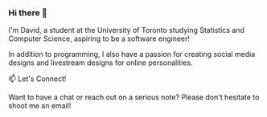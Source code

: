 ### Hi there 👋

I'm David, a student at the University of Toronto studying Statistics and Computer Science, aspiring to be a software engineer!

In addition to programming, I also have a passion for creating social media designs and livestream designs for online personalities.




📫 Let's Connect!

Want to have a chat or reach out on a serious note? Please don't hesitate to shoot me an email!



<!--
**mdilac/mdilac** is a ✨ _special_ ✨ repository because its `README.md` (this file) appears on your GitHub profile.

Here are some ideas to get you started:

- 🔭 I’m currently working on ...
- 🌱 I’m currently learning ...
- 👯 I’m looking to collaborate on ...
- 🤔 I’m looking for help with ...
- 💬 Ask me about ...
- 📫 How to reach me: ...
- 😄 Pronouns: ...
- ⚡ Fun fact: ...
-->

